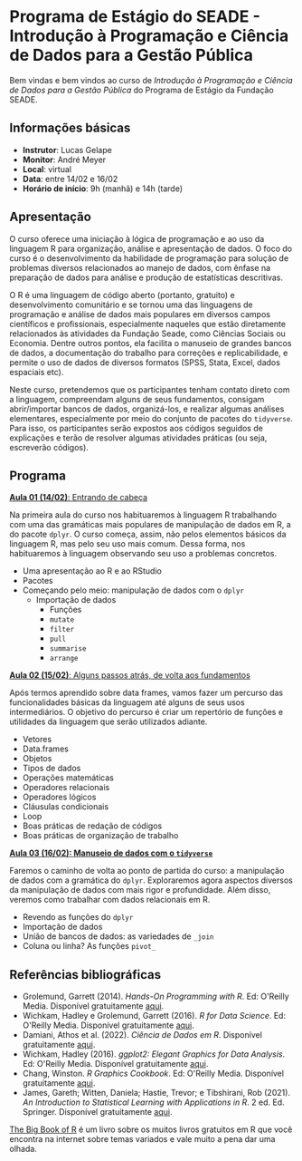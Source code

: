 # Programa de Estágio do SEADE - Introdução à Programação e Ciência de Dados para a Gestão Pública

Bem vindas e bem vindos ao curso de _Introdução à Programação e Ciência de Dados para a Gestão Pública_ do Programa de Estágio da Fundação SEADE.

## Informações básicas

* **Instrutor**: Lucas Gelape 
* **Monitor**: André Meyer
* **Local**: virtual
* **Data**: entre  14/02 e 16/02
* **Horário de início**:  9h (manhã) e 14h (tarde)

## Apresentação

O curso oferece uma iniciação à lógica de programação e ao uso da linguagem R para organização, análise e apresentação de dados. O foco do curso é o desenvolvimento da habilidade de programação para solução de problemas diversos relacionados ao manejo de dados, com ênfase na preparação de dados para análise e produção de estatísticas descritivas. 

O R é uma linguagem de código aberto (portanto, gratuito) e desenvolvimento comunitário e se tornou uma das linguagens de programação e análise de dados mais populares em diversos campos científicos e profissionais, especialmente naqueles que estão diretamente relacionados às atividades da Fundação Seade, como Ciências Sociais ou Economia. Dentre outros pontos, ela facilita o manuseio de grandes bancos de dados, a documentação do trabalho para correções e replicabilidade, e permite o uso de dados de diversos formatos (SPSS, Stata, Excel, dados espaciais etc).

Neste curso, pretendemos que os participantes tenham contato direto com a linguagem, compreendam alguns de seus fundamentos, consigam abrir/importar bancos de dados, organizá-los, e realizar algumas análises elementares, especialmente por meio do conjunto de pacotes do `tidyverse`. Para isso, os participantes serão expostos aos códigos seguidos de explicações e terão de resolver algumas atividades práticas (ou seja, escreverão códigos).

## Programa

[**Aula 01 (14/02)**: Entrando de cabeça](/turmas/2022_estagio_turma1/classes/class-01.md) 

Na primeira aula do curso nos habituaremos à linguagem R trabalhando com uma das gramáticas mais populares de manipulação de dados em R, a do pacote `dplyr`. O curso começa, assim, não pelos elementos básicos da linguagem R, mas pelo seu uso mais comum. Dessa forma, nos habituaremos à linguagem observando seu uso a problemas concretos.

* Uma apresentação ao R e ao RStudio
* Pacotes
* Começando pelo meio: manipulação de dados com o `dplyr`
  + Importação de dados
	+ Funções
	+ `mutate`
	+ `filter`
	+ `pull`
	+ `summarise`
	+ `arrange`

[**Aula 02 (15/02)**: Alguns passos atrás, de volta aos fundamentos](/turmas/2022_estagio_turma1/classes/class-02.md) 

Após termos aprendido sobre data frames, vamos fazer um percurso das funcionalidades básicas da linguagem até alguns de seus usos intermediários. O objetivo do percurso é criar um repertório de funções e utilidades da linguagem que serão utilizados adiante.

* Vetores
* Data.frames
* Objetos
* Tipos de dados
* Operações matemáticas
* Operadores relacionais 
* Operadores lógicos
*	Cláusulas condicionais
* Loop
* Boas práticas de redação de códigos
* Boas práticas de organização de trabalho

[**Aula 03 (16/02): Manuseio de dados com o `tidyverse`**](/turmas/2022_estagio_turma1/classes/class-03.md) 

Faremos o caminho de volta ao ponto de partida do curso: a manipulação de dados com a gramática do `dplyr`. Exploraremos agora aspectos diversos da manipulação de dados com mais rigor e profundidade. Além disso, veremos como trabalhar com dados relacionais em R.

* Revendo as funções do `dplyr`
* Importação de dados
* União de bancos de dados: as variedades de `_join`
* Coluna ou linha? As funções `pivot_` 

## Referências bibliográficas

-   Grolemund, Garrett (2014). _Hands-On Programming with R_. Ed: O'Reilly Media. Disponível gratuitamente [aqui](https://rstudio-education.github.io/hopr/).
-   Wichkam, Hadley e Grolemund, Garrett (2016). _R for Data Science_. Ed: O'Reilly Media. Disponível gratuitamente [aqui](http://r4ds.had.co.nz/data-visualisation.html).
-   Damiani, Athos et al. (2022). _Ciência de Dados em R_. Disponível gratuitamente [aqui](https://livro.curso-r.com/index.html).
-   Wichkam, Hadley (2016). _ggplot2: Elegant Graphics for Data Analysis_. Ed: O'Reilly Media. Disponível gratuitamente [aqui](https://ggplot2-book.org/).
-   Chang, Winston. _R Graphics Cookbook_. Ed: O'Reilly Media. Disponível gratuitamente [aqui](https://r-graphics.org/index.html).
-   James, Gareth; Witten, Daniela; Hastie, Trevor; e Tibshirani, Rob (2021). _An Introduction to Statistical Learning with Applications in R_. 2 ed. Ed. Springer. Disponível gratuitamente [aqui](https://hastie.su.domains/ISLR2/ISLRv2_website.pdf).

[The Big Book of R](https://www.bigbookofr.com/index.html) é um livro sobre os muitos livros gratuitos em R que você encontra na internet sobre temas variados e vale muito a pena dar uma olhada.